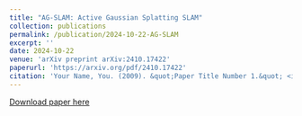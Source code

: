 ```yaml
---
title: "AG-SLAM: Active Gaussian Splatting SLAM"
collection: publications
permalink: /publication/2024-10-22-AG-SLAM
excerpt: ''
date: 2024-10-22
venue: 'arXiv preprint arXiv:2410.17422'
paperurl: 'https://arxiv.org/pdf/2410.17422'
citation: 'Your Name, You. (2009). &quot;Paper Title Number 1.&quot; <i>Journal 1</i>. 1(1).'
---
```


[Download paper here](https://arxiv.org/pdf/2410.17422)

